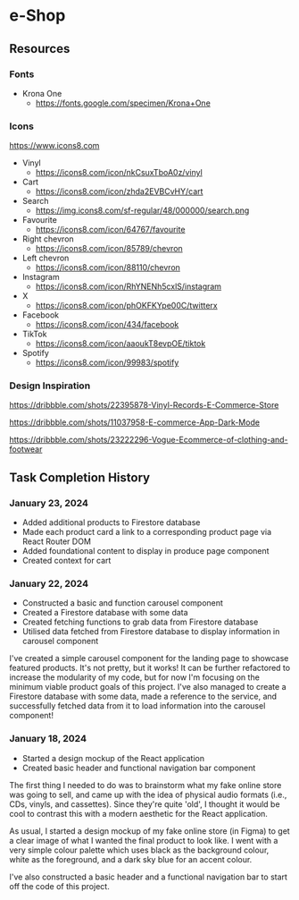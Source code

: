 # e-Shop

## Resources

### Fonts

- Krona One
  - https://fonts.google.com/specimen/Krona+One

### Icons

https://www.icons8.com

- Vinyl
  - https://icons8.com/icon/nkCsuxTboA0z/vinyl
- Cart
  - https://icons8.com/icon/zhda2EVBCvHY/cart
- Search
  - https://img.icons8.com/sf-regular/48/000000/search.png
- Favourite
  - https://icons8.com/icon/64767/favourite
- Right chevron
  - https://icons8.com/icon/85789/chevron
- Left chevron
  - https://icons8.com/icon/88110/chevron
- Instagram
  - https://icons8.com/icon/RhYNENh5cxlS/instagram
- X
  - https://icons8.com/icon/phOKFKYpe00C/twitterx
- Facebook
  - https://icons8.com/icon/434/facebook
- TikTok
  - https://icons8.com/icon/aaoukT8evpOE/tiktok
- Spotify
  - https://icons8.com/icon/99983/spotify

### Design Inspiration

https://dribbble.com/shots/22395878-Vinyl-Records-E-Commerce-Store

https://dribbble.com/shots/11037958-E-commerce-App-Dark-Mode

https://dribbble.com/shots/23222296-Vogue-Ecommerce-of-clothing-and-footwear

## Task Completion History

### January 23, 2024

- Added additional products to Firestore database
- Made each product card a link to a corresponding product page via React Router DOM
- Added foundational content to display in produce page component
- Created context for cart

### January 22, 2024

- Constructed a basic and function carousel component
- Created a Firestore database with some data
- Created fetching functions to grab data from Firestore database
- Utilised data fetched from Firestore database to display information in carousel component

I've created a simple carousel component for the landing page to showcase featured products. It's not pretty, but it works! It can be further refactored to increase the modularity of my code, but for now I'm focusing on the minimum viable product goals of this project. I've also managed to create a Firestore database with some data, made a reference to the service, and successfully fetched data from it to load information into the carousel component!

### January 18, 2024

- Started a design mockup of the React application
- Created basic header and functional navigation bar component

The first thing I needed to do was to brainstorm what my fake online store was going to sell, and came up with the idea of physical audio formats (i.e., CDs, vinyls, and cassettes). Since they're quite 'old', I thought it would be cool to contrast this with a modern aesthetic for the React application.

As usual, I started a design mockup of my fake online store (in Figma) to get a clear image of what I wanted the final product to look like. I went with a very simple colour palette which uses black as the background colour, white as the foreground, and a dark sky blue for an accent colour.

I've also constructed a basic header and a functional navigation bar to start off the code of this project.
